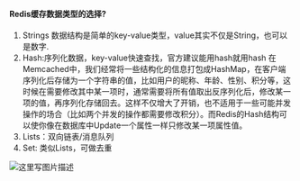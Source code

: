 #### Redis缓存数据类型的选择?  

1. Strings 数据结构是简单的key-value类型，value其实不仅是String，也可以是数字.  
2. Hash:序列化数据，key-value快速查找，官方建议能用hash就用hash
   在Memcached中，我们经常将一些结构化的信息打包成HashMap，在客户端序列化后存储为一个字符串的值，比如用户的昵称、年龄、性别、积分等，这时候在需要修改其中某一项时，通常需要将所有值取出反序列化后，修改某一项的值，再序列化存储回去。这样不仅增大了开销，也不适用于一些可能并发操作的场合（比如两个并发的操作都需要修改积分）。而Redis的Hash结构可以使你像在数据库中Update一个属性一样只修改某一项属性值。
3. Lists：双向链表/消息队列
4. Set: 类似Lists，可做去重

![这里写图片描述](https://img-blog.csdn.net/2018081315550862?watermark/2/text/aHR0cHM6Ly9ibG9nLmNzZG4ubmV0L1RpbWU4ODg=/font/5a6L5L2T/fontsize/400/fill/I0JBQkFCMA==/dissolve/70)